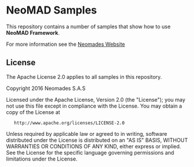NeoMAD Samples
==============

This repository contains a number of samples that show how to use **NeoMAD Framework**.

For more information see the [Neomades Website](http://www.neomades.com)

License
-------

The Apache License 2.0 applies to all samples in this repository.

   Copyright 2016 Neomades S.A.S

   Licensed under the Apache License, Version 2.0 (the "License");
   you may not use this file except in compliance with the License.
   You may obtain a copy of the License at

       http://www.apache.org/licenses/LICENSE-2.0

   Unless required by applicable law or agreed to in writing, software
   distributed under the License is distributed on an "AS IS" BASIS,
   WITHOUT WARRANTIES OR CONDITIONS OF ANY KIND, either express or implied.
   See the License for the specific language governing permissions and
   limitations under the License.
